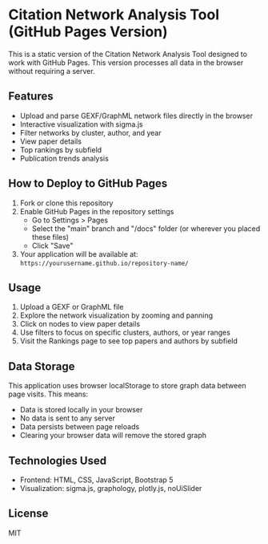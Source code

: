 # Citation Network Analysis Tool (GitHub Pages Version)

This is a static version of the Citation Network Analysis Tool designed to work with GitHub Pages. This version processes all data in the browser without requiring a server.

## Features

- Upload and parse GEXF/GraphML network files directly in the browser
- Interactive visualization with sigma.js
- Filter networks by cluster, author, and year
- View paper details
- Top rankings by subfield
- Publication trends analysis

## How to Deploy to GitHub Pages

1. Fork or clone this repository
2. Enable GitHub Pages in the repository settings
   - Go to Settings > Pages
   - Select the "main" branch and "/docs" folder (or wherever you placed these files)
   - Click "Save"
3. Your application will be available at: `https://yourusername.github.io/repository-name/`

## Usage

1. Upload a GEXF or GraphML file 
2. Explore the network visualization by zooming and panning
3. Click on nodes to view paper details
4. Use filters to focus on specific clusters, authors, or year ranges
5. Visit the Rankings page to see top papers and authors by subfield

## Data Storage

This application uses browser localStorage to store graph data between page visits. This means:

- Data is stored locally in your browser
- No data is sent to any server
- Data persists between page reloads
- Clearing your browser data will remove the stored graph

## Technologies Used

- Frontend: HTML, CSS, JavaScript, Bootstrap 5
- Visualization: sigma.js, graphology, plotly.js, noUiSlider

## License

MIT